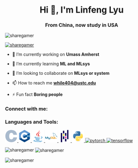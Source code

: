<h1 align="center">Hi 👋, I'm Linfeng Lyu</h1>
<h3 align="center">From China, now study in USA</h3>

<p align="left"> <img src="https://komarev.com/ghpvc/?username=sharegamer&label=Profile%20views&color=0e75b6&style=flat" alt="sharegamer" /> </p>

<p align="left"> <a href="https://github.com/ryo-ma/github-profile-trophy"><img src="https://github-profile-trophy.vercel.app/?username=sharegamer" alt="sharegamer" /></a> </p>

- 🔭 I’m currently working on **Umass Amherst**

- 🌱 I’m currently learning **ML and MLsys**

- 👯 I’m looking to collaborate on **MLsys or system**

- 📫 How to reach me **while404@ustc.edu**

- ⚡ Fun fact **Boring people**

<h3 align="left">Connect with me:</h3>
<p align="left">
</p>

<h3 align="left">Languages and Tools:</h3>
<p align="left"> <a href="https://www.cprogramming.com/" target="_blank" rel="noreferrer"> <img src="https://raw.githubusercontent.com/devicons/devicon/master/icons/c/c-original.svg" alt="c" width="40" height="40"/> </a> <a href="https://www.w3schools.com/cpp/" target="_blank" rel="noreferrer"> <img src="https://raw.githubusercontent.com/devicons/devicon/master/icons/cplusplus/cplusplus-original.svg" alt="cplusplus" width="40" height="40"/> </a> <a href="https://www.java.com" target="_blank" rel="noreferrer"> <img src="https://raw.githubusercontent.com/devicons/devicon/master/icons/java/java-original.svg" alt="java" width="40" height="40"/> </a> <a href="https://www.mysql.com/" target="_blank" rel="noreferrer"> <img src="https://raw.githubusercontent.com/devicons/devicon/master/icons/mysql/mysql-original-wordmark.svg" alt="mysql" width="40" height="40"/> </a> <a href="https://pandas.pydata.org/" target="_blank" rel="noreferrer"> <img src="https://raw.githubusercontent.com/devicons/devicon/2ae2a900d2f041da66e950e4d48052658d850630/icons/pandas/pandas-original.svg" alt="pandas" width="40" height="40"/> </a> <a href="https://www.python.org" target="_blank" rel="noreferrer"> <img src="https://raw.githubusercontent.com/devicons/devicon/master/icons/python/python-original.svg" alt="python" width="40" height="40"/> </a> <a href="https://pytorch.org/" target="_blank" rel="noreferrer"> <img src="https://www.vectorlogo.zone/logos/pytorch/pytorch-icon.svg" alt="pytorch" width="40" height="40"/> </a> <a href="https://www.tensorflow.org" target="_blank" rel="noreferrer"> <img src="https://www.vectorlogo.zone/logos/tensorflow/tensorflow-icon.svg" alt="tensorflow" width="40" height="40"/> </a> </p>

<p><img align="left" src="https://github-readme-stats.vercel.app/api/top-langs?username=sharegamer&show_icons=true&locale=en&layout=compact" alt="sharegamer" /></p>

<p>&nbsp;<img align="center" src="https://github-readme-stats.vercel.app/api?username=sharegamer&show_icons=true&locale=en" alt="sharegamer" /></p>

<p><img align="center" src="https://github-readme-streak-stats.herokuapp.com/?user=sharegamer&" alt="sharegamer" /></p>

<script type="module">
import { PacmanRenderer } from 'https://cdn.jsdelivr.net/npm/pacman-contribution-graph/dist/pacman-contribution-graph.min.js';
const pr = new PacmanRenderer({
    platform: 'github',
    username: 'sharegamer',
    canvas: document.getElementById('canvas'),
    outputFormat: 'canvas',
    gameTheme: 'github'
});
pr.start();
</script>

